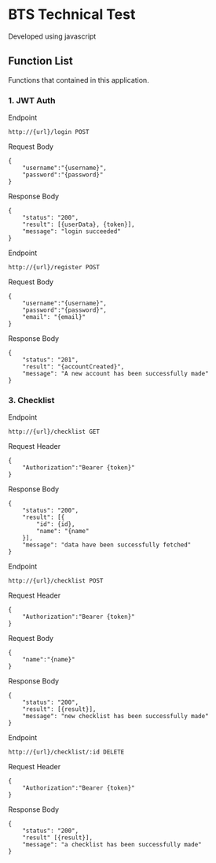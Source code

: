 # BTS Technical Test

Developed using javascript

## Function List

Functions that contained in this application.

### 1. JWT Auth

Endpoint
```
http://{url}/login POST
```
Request Body
```
{
    "username":"{username}",
    "password":"{password}"
}
```
Response Body
```
{
    "status": "200",
    "result": [{userData}, {token}],
    "message": "login succeeded"
}
```
Endpoint
```
http://{url}/register POST
```
Request Body
```
{
    "username":"{username}",
    "password":"{password}",
    "email": "{email}"
}
```
Response Body
```
{
    "status": "201",
    "result": "{accountCreated}",
    "message": "A new account has been successfully made"
}
```

### 3. Checklist

Endpoint
```
http://{url}/checklist GET
```

Request Header
```
{
    "Authorization":"Bearer {token}"
}
```

Response Body
```
{
    "status": "200",
    "result": [{
        "id": {id},
        "name": "{name"
    }],
    "message": "data have been successfully fetched"
}
```

Endpoint
```
http://{url}/checklist POST
```

Request Header
```
{
    "Authorization":"Bearer {token}"
}
```
Request Body
```
{
    "name":"{name}"
}
```

Response Body
```
{
    "status": "200",
    "result": [{result}],
    "message": "new checklist has been successfully made"
}
```
Endpoint
```
http://{url}/checklist/:id DELETE
```

Request Header
```
{
    "Authorization":"Bearer {token}"
}
```

Response Body
```
{
    "status": "200",
    "result" [{result}],
    "message": "a checklist has been successfully made"
}
```
